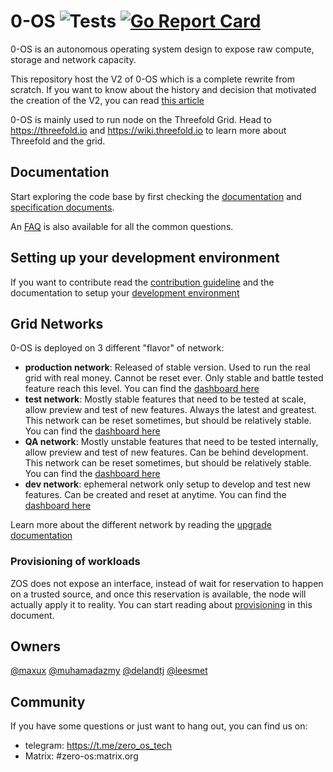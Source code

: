 # 0-OS ![Tests](https://github.com/threefoldtech/zos4/workflows/Tests%20and%20Coverage/badge.svg) [![Go Report Card](https://goreportcard.com/badge/github.com/threefoldtech/zos)](https://goreportcard.com/report/github.com/threefoldtech/zos)

0-OS is an autonomous operating system design to expose raw compute, storage and network capacity.

This repository host the V2 of 0-OS which is a complete rewrite from scratch. If you want to know about the history and decision that motivated the creation of the V2, you can read [this article](docs/internals/history/readme.md)

0-OS is mainly used to run node on the Threefold Grid.
Head to https://threefold.io and https://wiki.threefold.io to learn more about Threefold and the grid.

## Documentation

Start exploring the code base by first checking the [documentation](/docs) and [specification documents](/specs).

An [FAQ](./docs/faq/readme.md) is also available for all the common questions.

## Setting up your development environment

If you want to contribute read the [contribution guideline](CONTRIBUTING.md) and the documentation to setup your [development environment](qemu/README.md)

## Grid Networks

0-OS is deployed on 3 different "flavor" of network:

- **production network**: Released of stable version. Used to run the real grid with real money. Cannot be reset ever. Only stable and battle tested feature reach this level. You can find the [dashboard here](https://dashboard.grid.tf/)
- **test network**: Mostly stable features that need to be tested at scale, allow preview and test of new features. Always the latest and greatest. This network can be reset sometimes, but should be relatively stable. You can find the [dashboard here](https://dashboard.test.grid.tf/)
- **QA network**: Mostly unstable features that need to be tested internally, allow preview and test of new features. Can be behind development. This network can be reset sometimes, but should be relatively stable. You can find the [dashboard here](https://dashboard.qa.grid.tf/)
- **dev network**: ephemeral network only setup to develop and test new features. Can be created and reset at anytime. You can find the [dashboard here](https://dashboard.dev.grid.tf/)

Learn more about the different network by reading the [upgrade documentation](/docs/internals/identity/upgrade.md#philosophy)

### Provisioning of workloads

ZOS does not expose an interface, instead of wait for reservation to happen on a trusted
source, and once this reservation is available, the node will actually apply it to reality. You can start reading about [provisioning](./docs/provision) in this document.

## Owners

[@maxux](https://github.com/maxux) [@muhamadazmy](https://github.com/muhamadazmy) [@delandtj](https://github.com/delandtj) [@leesmet](https://github.com/leesmet)

## Community

If you have some questions or just want to hang out, you can find us on:
- telegram: https://t.me/zero_os_tech
- Matrix: #zero-os:matrix.org
